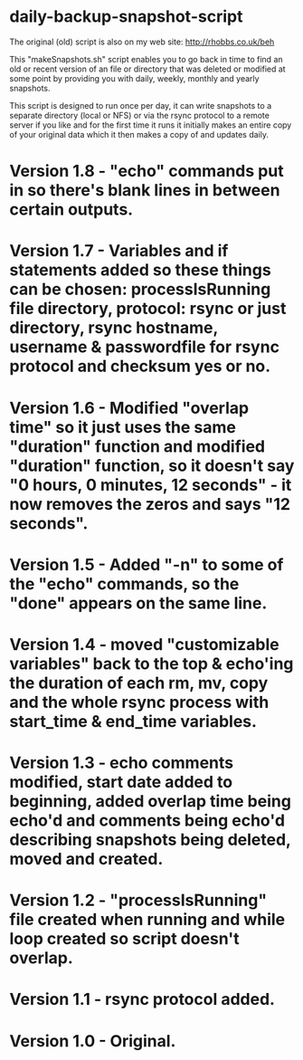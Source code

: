 daily-backup-snapshot-script
============================

The original (old) script is also on my web site: http://rhobbs.co.uk/beh

This "makeSnapshots.sh" script enables you to go back in time to find an old or recent version of an file or directory that was deleted or modified at some point by providing you with daily, weekly, monthly and yearly snapshots.

This script is designed to run once per day, it can write snapshots to a separate directory (local or NFS) or via the rsync protocol to a remote server if you like and for the first time it runs it initially makes an entire copy of your original data which it then makes a copy of and updates daily.

# Version 1.8 - "echo" commands put in so there's blank lines in between certain outputs.
# Version 1.7 - Variables and if statements added so these things can be chosen: processIsRunning file directory, protocol: rsync or just directory, rsync hostname, username & passwordfile for rsync protocol and checksum yes or no.
# Version 1.6 - Modified "overlap time" so it just uses the same "duration" function and modified "duration" function, so it doesn't say "0 hours, 0 minutes, 12 seconds" - it now removes the zeros and says "12 seconds".
# Version 1.5 - Added "-n" to some of the "echo" commands, so the "done" appears on the same line.
# Version 1.4 - moved "customizable variables" back to the top & echo'ing the duration of each rm, mv, copy and the whole rsync process with start_time & end_time variables.
# Version 1.3 - echo comments modified, start date added to beginning, added overlap time being echo'd and comments being echo'd describing snapshots being deleted, moved and created.
# Version 1.2 - "processIsRunning" file created when running and while loop created so script doesn't overlap.
# Version 1.1 - rsync protocol added.
# Version 1.0 - Original.

